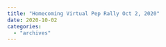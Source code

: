 ```yaml
---
title: "Homecoming Virtual Pep Rally Oct 2, 2020"
date: 2020-10-02
categories: 
  - "archives"
---
```



